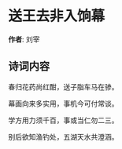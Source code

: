 # 送王去非入饷幕

**作者**: 刘宰

## 诗词内容

春归花药尚红酣，送子脂车马在骖。

幕画向来多实用，事机今可付常谈。

学方用力须千百，事或当仁勿二三。

别后欲知渔钓处，五湖天水共澄涵。

